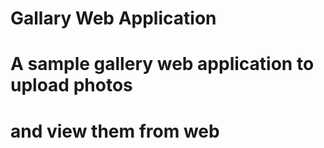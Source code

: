 # Gallary Web Application

# A sample gallery web application to upload photos 
# and view them from web